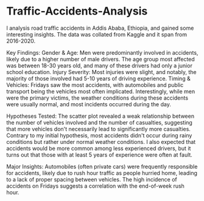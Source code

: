 # Traffic-Accidents-Analysis

I analysis road traffic accidents in Addis Ababa, Ethiopia, and gained some interesting insights. The data was collated from Kaggle and it span from 2016-2020. 

Key Findings:
Gender & Age: Men were predominantly involved in accidents, likely due to a higher number of male drivers. The age group most affected was between 18-30 years old, and many of these drivers had only a junior school education.
Injury Severity: Most injuries were slight, and notably, the majority of those involved had 5-10 years of driving experience.
Timing & Vehicles: Fridays saw the most accidents, with automobiles and public transport being the vehicles most often implicated. Interestingly, while men were the primary victims, the weather conditions during these accidents were usually normal, and most incidents occurred during the day.

Hypotheses Tested:
The scatter plot revealed a weak relationship between the number of vehicles involved and the number of casualties, suggesting that more vehicles don't necessarily lead to significantly more casualties.
Contrary to my initial hypothesis, most accidents didn't occur during rainy conditions but rather under normal weather conditions.
I also expected that accidents would be more common among less experienced drivers, but it turns out that those with at least 5 years of experience were often at fault.

Major Insights:
Automobiles (often private cars) were frequently responsible for accidents, likely due to rush hour traffic as people hurried home, leading to a lack of proper spacing between vehicles.
The high incidence of accidents on Fridays suggests a correlation with the end-of-week rush hour.

